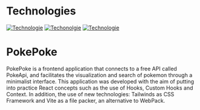 # Technologies
[![Technologie](https://img.shields.io/badge/%40%2017.0.2-React-blue)](https://es.reactjs.org/)
[![Techonolgie](https://img.shields.io/badge/%40%202.7.2-Vite-orange)](https://vitejs.dev/)
[![Technologie](https://img.shields.io/badge/%40%203.0.21-Tailwinds-bluelight)](https://tailwindcss.com/)
# PokePoke
PokePoke is a frontend application that connects to a free API called PokeApi, and facilitates the visualization and search of pokemon through a minimalist interface. 
This application was developed with the aim of putting into practice React concepts such as the use of Hooks, Custom Hooks and Context. In addition, the use of new technologies: Tailwinds as CSS Framework and Vite as a file packer, an alternative to WebPack.
